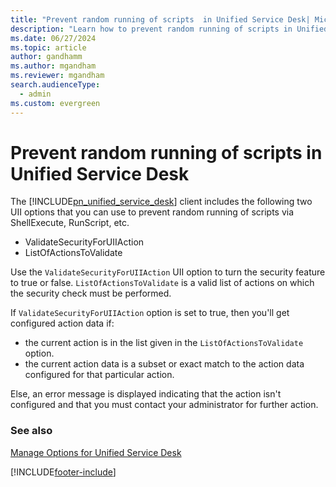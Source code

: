 ```yaml
---
title: "Prevent random running of scripts  in Unified Service Desk| MicrosoftDocs"
description: "Learn how to prevent random running of scripts in Unified Service Desk using UII options."
ms.date: 06/27/2024
ms.topic: article
author: gandhamm
ms.author: mgandham
ms.reviewer: mgandham
search.audienceType: 
  - admin
ms.custom: evergreen
---
```

# Prevent random running of scripts in Unified Service Desk

The [!INCLUDE[pn_unified_service_desk](../../includes/pn-unified-service-desk.md)] client includes the following two UII options that you can use to prevent random running of scripts via ShellExecute, RunScript, etc.
  
- ValidateSecurityForUIIAction
- ListOfActionsToValidate

Use the `ValidateSecurityForUIIAction` UII option to turn the security feature to true or false. `ListOfActionsToValidate` is a valid list of actions on which the security check must be performed.

If `ValidateSecurityForUIIAction` option is set to true, then you'll get configured action data if:
- the current action is in the list given in the `ListOfActionsToValidate` option.
- the current action data is a subset or exact match to the action data configured for that particular action.

Else, an error message is displayed indicating that the action isn't configured and that you must contact your administrator for further action.

  
### See also

 [Manage Options for Unified Service Desk](../../unified-service-desk/admin/manage-options-unified-service-desk.md)


[!INCLUDE[footer-include](../../includes/footer-banner.md)]

